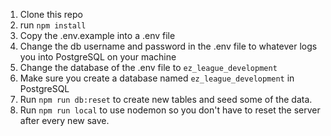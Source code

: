 1. Clone this repo
2. run `npm install`
3. Copy the .env.example into a .env file
4. Change the db username and password in the .env file to whatever logs you into PostgreSQL on your machine
5. Change the database of the .env file to `ez_league_development`
6. Make sure you create a database named `ez_league_development` in PostgreSQL
7. Run `npm run db:reset` to create new tables and seed some of the data.
8. Run `npm run local` to use nodemon so you don't have to reset the server after every new save.
